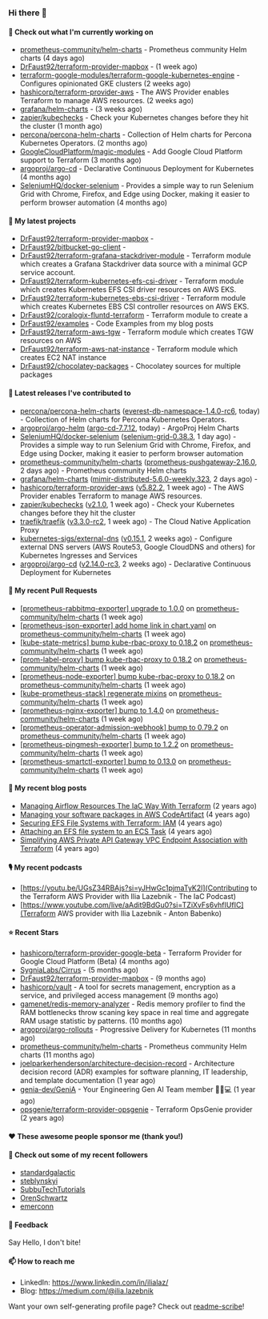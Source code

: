 ### Hi there 👋

#### 👷 Check out what I'm currently working on

- [prometheus-community/helm-charts](https://github.com/prometheus-community/helm-charts) - Prometheus community Helm charts (4 days ago)
- [DrFaust92/terraform-provider-mapbox](https://github.com/DrFaust92/terraform-provider-mapbox) -  (1 week ago)
- [terraform-google-modules/terraform-google-kubernetes-engine](https://github.com/terraform-google-modules/terraform-google-kubernetes-engine) - Configures opinionated GKE clusters (2 weeks ago)
- [hashicorp/terraform-provider-aws](https://github.com/hashicorp/terraform-provider-aws) - The AWS Provider enables Terraform to manage AWS resources. (2 weeks ago)
- [grafana/helm-charts](https://github.com/grafana/helm-charts) -  (3 weeks ago)
- [zapier/kubechecks](https://github.com/zapier/kubechecks) - Check your Kubernetes changes before they hit the cluster (1 month ago)
- [percona/percona-helm-charts](https://github.com/percona/percona-helm-charts) - Collection of Helm charts for Percona Kubernetes Operators. (2 months ago)
- [GoogleCloudPlatform/magic-modules](https://github.com/GoogleCloudPlatform/magic-modules) - Add Google Cloud Platform support to Terraform (3 months ago)
- [argoproj/argo-cd](https://github.com/argoproj/argo-cd) - Declarative Continuous Deployment for Kubernetes (4 months ago)
- [SeleniumHQ/docker-selenium](https://github.com/SeleniumHQ/docker-selenium) - Provides a simple way to run Selenium Grid with Chrome, Firefox, and Edge using Docker, making it easier to perform browser automation (4 months ago)

#### 🌱 My latest projects

- [DrFaust92/terraform-provider-mapbox](https://github.com/DrFaust92/terraform-provider-mapbox) - 
- [DrFaust92/bitbucket-go-client](https://github.com/DrFaust92/bitbucket-go-client) - 
- [DrFaust92/terraform-grafana-stackdriver-module](https://github.com/DrFaust92/terraform-grafana-stackdriver-module) - Terraform module which creates a Grafana Stackdriver data source with a minimal GCP service account.
- [DrFaust92/terraform-kubernetes-efs-csi-driver](https://github.com/DrFaust92/terraform-kubernetes-efs-csi-driver) - Terraform module which creates Kubernetes EFS CSI driver resources on AWS EKS.
- [DrFaust92/terraform-kubernetes-ebs-csi-driver](https://github.com/DrFaust92/terraform-kubernetes-ebs-csi-driver) - Terraform module which creates Kubernetes EBS CSI controller resources on AWS EKS.
- [DrFaust92/coralogix-fluntd-terraform](https://github.com/DrFaust92/coralogix-fluntd-terraform) - Terraform module to create a 
- [DrFaust92/examples](https://github.com/DrFaust92/examples) - Code Examples from my blog posts
- [DrFaust92/terraform-aws-tgw](https://github.com/DrFaust92/terraform-aws-tgw) - Terraform module which creates TGW resources on AWS
- [DrFaust92/terraform-aws-nat-instance](https://github.com/DrFaust92/terraform-aws-nat-instance) - Terraform module which creates EC2 NAT instance
- [DrFaust92/chocolatey-packages](https://github.com/DrFaust92/chocolatey-packages) - Chocolatey sources for multiple packages

#### 🔭 Latest releases I've contributed to

- [percona/percona-helm-charts](https://github.com/percona/percona-helm-charts) ([everest-db-namespace-1.4.0-rc6](https://github.com/percona/percona-helm-charts/releases/tag/everest-db-namespace-1.4.0-rc6), today) - Collection of Helm charts for Percona Kubernetes Operators.
- [argoproj/argo-helm](https://github.com/argoproj/argo-helm) ([argo-cd-7.7.12](https://github.com/argoproj/argo-helm/releases/tag/argo-cd-7.7.12), today) - ArgoProj Helm Charts
- [SeleniumHQ/docker-selenium](https://github.com/SeleniumHQ/docker-selenium) ([selenium-grid-0.38.3](https://github.com/SeleniumHQ/docker-selenium/releases/tag/selenium-grid-0.38.3), 1 day ago) - Provides a simple way to run Selenium Grid with Chrome, Firefox, and Edge using Docker, making it easier to perform browser automation
- [prometheus-community/helm-charts](https://github.com/prometheus-community/helm-charts) ([prometheus-pushgateway-2.16.0](https://github.com/prometheus-community/helm-charts/releases/tag/prometheus-pushgateway-2.16.0), 2 days ago) - Prometheus community Helm charts
- [grafana/helm-charts](https://github.com/grafana/helm-charts) ([mimir-distributed-5.6.0-weekly.323](https://github.com/grafana/helm-charts/releases/tag/mimir-distributed-5.6.0-weekly.323), 2 days ago) - 
- [hashicorp/terraform-provider-aws](https://github.com/hashicorp/terraform-provider-aws) ([v5.82.2](https://github.com/hashicorp/terraform-provider-aws/releases/tag/v5.82.2), 1 week ago) - The AWS Provider enables Terraform to manage AWS resources.
- [zapier/kubechecks](https://github.com/zapier/kubechecks) ([v2.1.0](https://github.com/zapier/kubechecks/releases/tag/v2.1.0), 1 week ago) - Check your Kubernetes changes before they hit the cluster
- [traefik/traefik](https://github.com/traefik/traefik) ([v3.3.0-rc2](https://github.com/traefik/traefik/releases/tag/v3.3.0-rc2), 1 week ago) - The Cloud Native Application Proxy
- [kubernetes-sigs/external-dns](https://github.com/kubernetes-sigs/external-dns) ([v0.15.1](https://github.com/kubernetes-sigs/external-dns/releases/tag/v0.15.1), 2 weeks ago) - Configure external DNS servers (AWS Route53, Google CloudDNS and others) for Kubernetes Ingresses and Services
- [argoproj/argo-cd](https://github.com/argoproj/argo-cd) ([v2.14.0-rc3](https://github.com/argoproj/argo-cd/releases/tag/v2.14.0-rc3), 2 weeks ago) - Declarative Continuous Deployment for Kubernetes

#### 🔨 My recent Pull Requests

- [[prometheus-rabbitmq-exporter] upgrade to 1.0.0](https://github.com/prometheus-community/helm-charts/pull/5100) on [prometheus-community/helm-charts](https://github.com/prometheus-community/helm-charts) (1 week ago)
- [[prometheus-json-exporter] add home link in chart.yaml](https://github.com/prometheus-community/helm-charts/pull/5098) on [prometheus-community/helm-charts](https://github.com/prometheus-community/helm-charts) (1 week ago)
- [[kube-state-metrics] bump kube-rbac-proxy to 0.18.2](https://github.com/prometheus-community/helm-charts/pull/5097) on [prometheus-community/helm-charts](https://github.com/prometheus-community/helm-charts) (1 week ago)
- [[prom-label-proxy] bump kube-rbac-proxy to 0.18.2](https://github.com/prometheus-community/helm-charts/pull/5096) on [prometheus-community/helm-charts](https://github.com/prometheus-community/helm-charts) (1 week ago)
- [[prometheus-node-exporter] bump kube-rbac-proxy to 0.18.2](https://github.com/prometheus-community/helm-charts/pull/5095) on [prometheus-community/helm-charts](https://github.com/prometheus-community/helm-charts) (1 week ago)
- [[kube-prometheus-stack] regenerate mixins](https://github.com/prometheus-community/helm-charts/pull/5094) on [prometheus-community/helm-charts](https://github.com/prometheus-community/helm-charts) (1 week ago)
- [[prometheus-nginx-exporter] bump to 1.4.0](https://github.com/prometheus-community/helm-charts/pull/5093) on [prometheus-community/helm-charts](https://github.com/prometheus-community/helm-charts) (1 week ago)
- [[prometheus-operator-admission-webhook] bump to 0.79.2](https://github.com/prometheus-community/helm-charts/pull/5092) on [prometheus-community/helm-charts](https://github.com/prometheus-community/helm-charts) (1 week ago)
- [[prometheus-pingmesh-exporter] bump to 1.2.2](https://github.com/prometheus-community/helm-charts/pull/5091) on [prometheus-community/helm-charts](https://github.com/prometheus-community/helm-charts) (1 week ago)
- [[prometheus-smartctl-exporter] bump to 0.13.0](https://github.com/prometheus-community/helm-charts/pull/5089) on [prometheus-community/helm-charts](https://github.com/prometheus-community/helm-charts) (1 week ago)

#### 📜 My recent blog posts

- [Managing Airflow Resources The IaC Way With Terraform](https://engineering.placer.ai/managing-airflow-resources-the-iac-way-with-terraform-ea5b8db573ad?source=rss-cac402f06fa8------2) (2 years ago)
- [Managing your software packages in AWS CodeArtifact](https://medium.com/@ilia.lazebnik/managing-your-software-packages-in-aws-codeartifact-12d00053e243?source=rss-cac402f06fa8------2) (4 years ago)
- [Securing EFS File Systems with Terraform: IAM](https://medium.com/@ilia.lazebnik/securing-efs-file-systems-with-terraform-iam-d2a066c198ab?source=rss-cac402f06fa8------2) (4 years ago)
- [Attaching an EFS file system to an ECS Task](https://medium.com/@ilia.lazebnik/attaching-an-efs-file-system-to-an-ecs-task-7bd15b76a6ef?source=rss-cac402f06fa8------2) (4 years ago)
- [Simplifying AWS Private API Gateway VPC Endpoint Association with Terraform](https://medium.com/@ilia.lazebnik/simplifying-aws-private-api-gateway-vpc-endpoint-association-with-terraform-b379a247afbf?source=rss-cac402f06fa8------2) (4 years ago)

#### 🎙️ My recent podcasts
- [https://youtu.be/UGsZ34RBAjs?si=yJHwGc1pjmaTyK2l](Contributing to the Terraform AWS Provider with Ilia Lazebnik - The IaC Podcast)
- [https://www.youtube.com/live/aAdit9BdGu0?si=TZiXvFs6vhfIUfIC](Terraform AWS provider with Ilia Lazebnik - Anton Babenko)

#### ⭐ Recent Stars

- [hashicorp/terraform-provider-google-beta](https://github.com/hashicorp/terraform-provider-google-beta) - Terraform Provider for Google Cloud Platform (Beta) (4 months ago)
- [SygniaLabs/Cirrus](https://github.com/SygniaLabs/Cirrus) -  (5 months ago)
- [DrFaust92/terraform-provider-mapbox](https://github.com/DrFaust92/terraform-provider-mapbox) -  (9 months ago)
- [hashicorp/vault](https://github.com/hashicorp/vault) - A tool for secrets management, encryption as a service, and privileged access management (9 months ago)
- [gamenet/redis-memory-analyzer](https://github.com/gamenet/redis-memory-analyzer) - Redis memory profiler to find the RAM bottlenecks throw scaning key space in real time and aggregate RAM usage statistic by patterns. (10 months ago)
- [argoproj/argo-rollouts](https://github.com/argoproj/argo-rollouts) - Progressive Delivery for Kubernetes (11 months ago)
- [prometheus-community/helm-charts](https://github.com/prometheus-community/helm-charts) - Prometheus community Helm charts (11 months ago)
- [joelparkerhenderson/architecture-decision-record](https://github.com/joelparkerhenderson/architecture-decision-record) - Architecture decision record (ADR) examples for software planning, IT leadership, and template documentation (1 year ago)
- [genia-dev/GeniA](https://github.com/genia-dev/GeniA) - Your Engineering Gen AI Team member 🧬🤖💻 (1 year ago)
- [opsgenie/terraform-provider-opsgenie](https://github.com/opsgenie/terraform-provider-opsgenie) - Terraform OpsGenie provider (2 years ago)

#### ❤️ These awesome people sponsor me (thank you!)


#### 👯 Check out some of my recent followers

- [standardgalactic](https://github.com/standardgalactic)
- [steblynskyi](https://github.com/steblynskyi)
- [SubbuTechTutorials](https://github.com/SubbuTechTutorials)
- [OrenSchwartz](https://github.com/OrenSchwartz)
- [emerconn](https://github.com/emerconn)

#### 💬 Feedback

Say Hello, I don't bite!

#### 📫 How to reach me

- LinkedIn: https://www.linkedin.com/in/ilialaz/
- Blog: https://medium.com/@ilia.lazebnik

Want your own self-generating profile page? Check out [readme-scribe](https://github.com/muesli/readme-scribe)!


